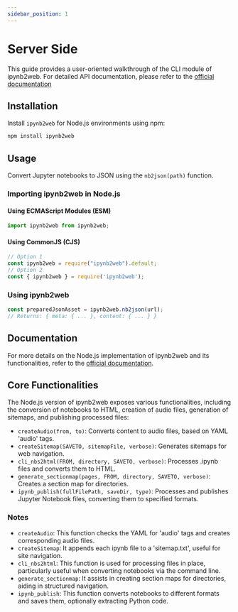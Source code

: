 ```yaml
---
sidebar_position: 1
---
```


# Server Side

This guide provides a user-oriented walkthrough of the CLI module of ipynb2web. For detailed API documentation, please refer to the [official documentation](https://karpatic.github.io/ipynb2web/jsdocs/module-node.html)

## Installation

Install `ipynb2web` for Node.js environments using npm:

```bash
npm install ipynb2web
```

## Usage

Convert Jupyter notebooks to JSON using the `nb2json(path)` function.

### Importing ipynb2web in Node.js

#### Using ECMAScript Modules (ESM)

```javascript 
import ipynb2web from ipynb2web;
```

#### Using CommonJS (CJS)

```javascript
// Option 1
const ipynb2web = require("ipynb2web").default;
// Option 2
const { ipynb2web } = require('ipynb2web');
```

### Using ipynb2web

```javascript
const preparedJsonAsset = ipynb2web.nb2json(url);
// Returns: { meta: { ... }, content: { ... } }
```

## Documentation

For more details on the Node.js implementation of ipynb2web and its functionalities, refer to the [official documentation](https://karpatic.github.io/ipynb2web/jsdocs/module-node.html).

## Core Functionalities

The Node.js version of ipynb2web exposes various functionalities, including the conversion of notebooks to HTML, creation of audio files, generation of sitemaps, and publishing processed files:

- `createAudio(from, to)`: Converts content to audio files, based on YAML 'audio' tags.
- `createSitemap(SAVETO, sitemapFile, verbose)`: Generates sitemaps for web navigation.
- `cli_nbs2html(FROM, directory, SAVETO, verbose)`: Processes .ipynb files and converts them to HTML.
- `generate_sectionmap(pages, FROM, directory, SAVETO, verbose)`: Creates a section map for directories.
- `ipynb_publish(fullFilePath, saveDir, type)`: Processes and publishes Jupyter Notebook files, converting them to specified formats.

### Notes

- `createAudio`: This function checks the YAML for 'audio' tags and creates corresponding audio files.
- `createSitemap`: It appends each ipynb file to a 'sitemap.txt', useful for site navigation.
- `cli_nbs2html`: This function is used for processing files in place, particularly useful when converting notebooks via the command line.
- `generate_sectionmap`: It assists in creating section maps for directories, aiding in structured navigation.
- `ipynb_publish`: This function converts notebooks to different formats and saves them, optionally extracting Python code.

